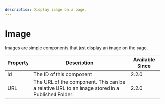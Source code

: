 ```yaml
---
description: Display image on a page.
---
```


# Image

Images are simple components that just display an image on the page.&#x20;

| Property | Description                                                                                    | Available Since |
| -------- | ---------------------------------------------------------------------------------------------- | --------------- |
| Id       | The ID of this component                                                                       | 2.2.0           |
| URL      | The URL of the component. This can be a relative URL to an image stored in a Published Folder. | 2.2.0           |
